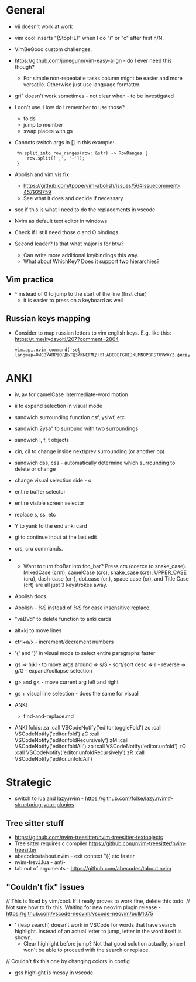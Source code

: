 # General

- vii doesn't work at work

 
- vim cool inserts "<Plug>(StopHL)" when I do "i" or "c" after first n/N.
- VimBeGood custom challenges.
- https://github.com/junegunn/vim-easy-align - do I ever need this though? 
  - For simple non-repeatatie tasks column might be easier and more versatile. Otherwise just use language formatter.

- gri" doesn't work sometimes - not clear when - to be investigated

- I don't use. How do I remember to use those?
  - folds
  - jump to member
  - swap places with gs


- Cannots switch args in [] in this example:
```
    fn split_into_row_ranges(row: &str) -> RowRanges {
        row.split([',', '-']);
    }
```
- Abolish and vim.vis fix
  - https://github.com/tpope/vim-abolish/issues/56#issuecomment-457929759
  - See what it does and decide if necessary
- see if this is what I need to do the replacements in vscode
- Nvim as default text editor in windows
- Check if I still need those <leader>o and <leader>O bindings

- Second leader? Is that what major is for btw?
  - Can write more additional keybindings this way.
  - What about WhichKey? Does it support two hierarchies?

## Vim practice
- ^ instead of 0 to jump to the start of the line (first char)
  - it is easier to press on a keyboard as well

## Russian keys mapping

- Consider to map russian letters to vim english keys. E.g. like this:
  https://t.me/kydavoiti/207?comment=2804
  ```
  vim.api.nvim_command('set langmap=ФИСВУАПРШОЛДЬТЩЗЙКЫЕГМЦЧНЯ;ABCDEFGHIJKLMNOPQRSTUVWXYZ,фисвуапршолдьтщзйкыегмцчня;abcdefghijklmnopqrstuvwxyz')
  ```

# ANKI

- iv, av for camelCase intermediate-word motion
- ii to expand selection in visual mode
- sandwich surrounding function csf, ysiwf, etc
- sandwich 2ysa" to surround with two surroundings
- sandwich i, f, t objects
- cin<surrounding>, cil<surrounding> to change inside next/prev surrounding (or another op)
- sandwich dss, css - automatically determine which surrounding to delete or change

- change visual selection side - o
- entire buffer selector
- entire visible screen selector
- replace <leader>s, <leader><leader>ss, etc
- Y to yank to the end anki card
- gi to continue input at the last edit
- crs, cru commands.
- - Want to turn fooBar into foo_bar? Press crs (coerce to snake_case). MixedCase (crm), camelCase (crc), snake_case (crs), UPPER_CASE (cru), dash-case (cr-), dot.case (cr.), space case (cr<space>), and Title Case (crt) are all just 3 keystrokes away.
- Abolish docs.
- Abolish - %S instead of %S for case insensitive replace.
- "vaBVd" to delete function to anki cards
- alt+kj to move lines
- ctrl+a/x - increment/decrement numbers
- '{' and '}' in visual mode to select entire paragraphs faster
- gs 
  => hjkl - to move args around
	=> s/S  - sort/sort desc
  => r    - reverse
  => g/G  - expand/collapse selection
- g> and g< - move current arg left and right
- gs + visual line selection - does the same for visual

- ANKI

  - find-and-replace.md

- ANKI folds:
  za :call VSCodeNotify('editor.toggleFold')<CR>
  zc :call VSCodeNotify('editor.fold')<CR>
  zC :call VSCodeNotify('editor.foldRecursively')<CR>
  zM :call VSCodeNotify('editor.foldAll')<CR>
  zo :call VSCodeNotify('editor.unfold')<CR>
  zO :call VSCodeNotify('editor.unfoldRecursively')<CR>
  zR :call VSCodeNotify('editor.unfoldAll')<CR>

# Strategic

- switch to lua and lazy.nvim - https://github.com/folke/lazy.nvim#-structuring-your-plugins

## Tree sitter stuff

- https://github.com/nvim-treesitter/nvim-treesitter-textobjects
- Tree sitter requires c compiler https://github.com/nvim-treesitter/nvim-treesitter
- abecodes/tabout.nvim - exit context "({ etc faster
- nvim-trevJ.lua - anti-<S-J>
- tab out of arguments - https://github.com/abecodes/tabout.nvim

## "Couldn't fix" issues

// This is fixed by vim/cool. If it really proves to work fine, delete this todo.
// Not sure how to fix this. Waiting for new neovim plugin release - https://github.com/vscode-neovim/vscode-neovim/pull/1075
- ' (leap search) doesn't work in VSCode for words that have search highlight. Instead of an actual letter to jump, letter in the word itself is shown.
  - Clear highlight before jump? Not that good solution actually, since I won't be able to proceed with the search or replace.

// Couldn't fix this one by changing colors in config
- gss highlight is messy in vscode
